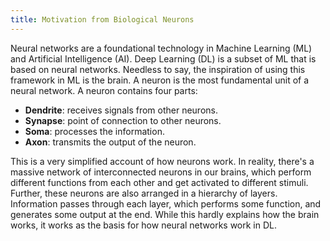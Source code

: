 ```yaml
---
title: Motivation from Biological Neurons
---
```

Neural networks are a foundational technology in Machine Learning (ML) and Artificial Intelligence (AI). Deep Learning (DL) is a subset of ML that is based on neural networks.  Needless to say, the inspiration of using this framework in ML is the brain. A neuron is the most fundamental unit of a neural network. A neuron contains four parts:

- **Dendrite**: receives signals from other neurons.
- **Synapse**: point of connection to other neurons.
- **Soma**: processes the information.
- **Axon**: transmits the output of the neuron.

This is a very simplified account of how neurons work. In reality, there's a massive network of interconnected neurons in our brains, which perform different functions from each other and get activated to different stimuli. Further, these neurons are also arranged in a hierarchy of layers. Information passes through each layer, which performs some function, and generates some output at the end. While this hardly explains how the brain works, it works as the basis for how neural networks work in DL.